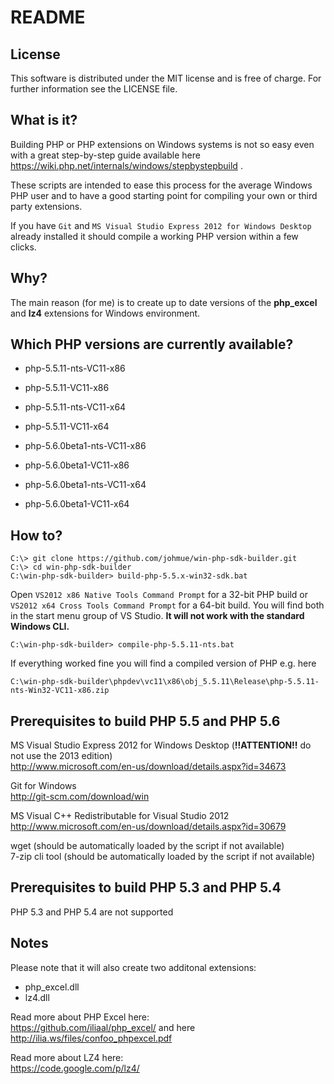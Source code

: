 README
======

License
-------

This software is distributed under the MIT license and is free of charge.
For further information see the LICENSE file.

What is it?
-----------

Building PHP or PHP extensions on Windows systems is not so easy even with a great step-by-step
guide available here https://wiki.php.net/internals/windows/stepbystepbuild .

These scripts are intended to ease this process for the average Windows PHP user and to 
have a good starting point for compiling your own or third party extensions.

If you have ```Git``` and ```MS Visual Studio Express 2012 for Windows Desktop``` already installed it should
compile a working PHP version within a few clicks.

Why?
----

The main reason (for me) is to create up to date versions of the **php_excel** and **lz4** extensions for Windows environment.

Which PHP versions are currently available?
-------------------------------------------

- php-5.5.11-nts-VC11-x86
- php-5.5.11-VC11-x86
- php-5.5.11-nts-VC11-x64
- php-5.5.11-VC11-x64


- php-5.6.0beta1-nts-VC11-x86
- php-5.6.0beta1-VC11-x86
- php-5.6.0beta1-nts-VC11-x64
- php-5.6.0beta1-VC11-x64

How to?
-------

    C:\> git clone https://github.com/johmue/win-php-sdk-builder.git
    C:\> cd win-php-sdk-builder
    C:\win-php-sdk-builder> build-php-5.5.x-win32-sdk.bat

Open ```VS2012 x86 Native Tools Command Prompt``` for a 32-bit PHP build or
```VS2012 x64 Cross Tools Command Prompt``` for a 64-bit build. You will find both in the
start menu group of VS Studio. **It will not work with the standard Windows CLI.**

    C:\win-php-sdk-builder> compile-php-5.5.11-nts.bat

If everything worked fine you will find a compiled version of PHP e.g. here

    C:\win-php-sdk-builder\phpdev\vc11\x86\obj_5.5.11\Release\php-5.5.11-nts-Win32-VC11-x86.zip

Prerequisites to build PHP 5.5 and PHP 5.6
------------------------------------------

MS Visual Studio Express 2012 for Windows Desktop (**!!ATTENTION!!** do not use the 2013 edition)  
http://www.microsoft.com/en-us/download/details.aspx?id=34673

Git for Windows  
http://git-scm.com/download/win

MS Visual C++ Redistributable for Visual Studio 2012  
http://www.microsoft.com/en-us/download/details.aspx?id=30679

wget (should be automatically loaded by the script if not available)  
7-zip cli tool (should be automatically loaded by the script if not available)  

Prerequisites to build PHP 5.3 and PHP 5.4
------------------------------------------

PHP 5.3 and PHP 5.4 are not supported

Notes
-----

Please note that it will also create two additonal extensions:

- php_excel.dll
- lz4.dll

Read more about PHP Excel here:  
https://github.com/iliaal/php_excel/ and here http://ilia.ws/files/confoo_phpexcel.pdf

Read more about LZ4 here:  
https://code.google.com/p/lz4/
